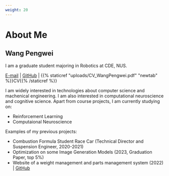 ```yaml
---
weight: 20
---
```

# About Me
## Wang Pengwei
I am a graduate student majoring in Robotics at CDE, NUS.

[E-mail](mailto:wang_pengwei@u.nus.edu) | [GitHub](https://github.com/penway/) | {{% staticref "uploads/CV_WangPengwei.pdf" "newtab" %}}CV{{% /staticref %}}

I am widely interested in technologies about computer science and machenical engineering. I am also interested in computational neuroscience and cognitive science.
Apart from course projects, I am currently studying on:
- Reinforcement Learning
- Computaional Neuroscience

Examples of my previous projects:
- Combustion Formula Student Race Car (Technical Director and Suspension Engineer, 2020-2021)
- Optimization on some Image Generation Models (2023, Graduation Paper, top 5%)
- Website of a weight management and parts management system (2022) | 
  [GitHub](https://github.com/penway/WDC)
